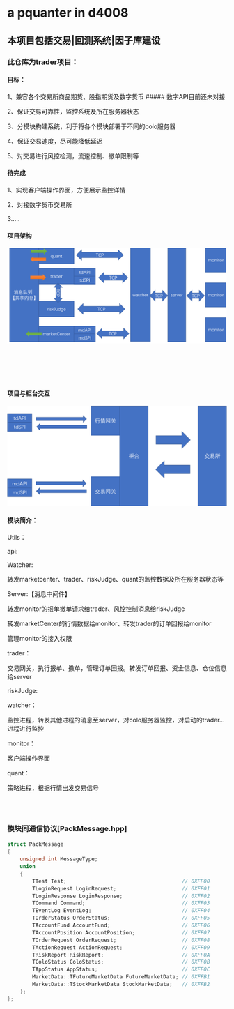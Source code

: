 # a pquanter in d4008

## 本项目包括交易|回测系统|因子库建设

### 此仓库为trader项目：

#### 目标：

1、兼容各个交易所商品期货、股指期货及数字货币 ##### 数字API目前还未对接

2、保证交易可靠性，监控系统及所在服务器状态

3、分模块构建系统，利于将各个模块部署于不同的colo服务器

4、保证交易速度，尽可能降低延迟

5、对交易进行风控检测，流速控制、撤单限制等



#### 待完成

1、实现客户端操作界面，方便展示监控详情

2、对接数字货币交易所

3.....









#### 项目架构

![summary.png](https://github.com/yuniuniuniu/quant/blob/main/jpg/summary.png?raw=true)

<br/>
<br/>
<br/>
<br/>

#### 项目与柜台交互

![togateway.png](https://github.com/yuniuniuniu/quant/blob/main/jpg/togateway.png?raw=true)





#### 模块简介：

Utils：



api:









Watcher:

转发marketcenter、trader、riskJudge、quant的监控数据及所在服务器状态等



Server:【消息中间件】

转发monitor的报单撤单请求给trader、风控控制消息给riskJudge

转发marketCenter的行情数据给monitor、转发trader的订单回报给monitor

管理monitor的接入权限



trader：

交易网关，执行报单、撤单，管理订单回报。转发订单回报、资金信息、仓位信息给server



riskJudge:



watcher：

监控进程，转发其他进程的消息至server，对colo服务器监控，对启动的trader...进程进行监控



monitor：

客户端操作界面



quant：

策略进程，根据行情出发交易信号



<br/>
<br/>


### 模块间通信协议[PackMessage.hpp]
```c++
struct PackMessage
{
    unsigned int MessageType;
    union
    {
        TTest Test;                                     // 0XFF00
        TLoginRequest LoginRequest;                     // 0XFF01
        TLoginResponse LoginResponse;                   // 0XFF02
        TCommand Command;                               // 0XFF03
        TEventLog EventLog;                             // 0XFF04
        TOrderStatus OrderStatus;                       // 0XFF05
        TAccountFund AccountFund;                       // 0XFF06
        TAccountPosition AccountPosition;               // 0XFF07
        TOrderRequest OrderRequest;                     // 0XFF08
        TActionRequest ActionRequest;                   // 0XFF09
        TRiskReport RiskReport;                         // 0XFF0A
        TColoStatus ColoStatus;                         // 0XFF0B
        TAppStatus AppStatus;                           // 0XFF0C
        MarketData::TFutureMarketData FutureMarketData; // 0XFFB1
        MarketData::TStockMarketData StockMarketData;   // 0XFFB2
    };
};




```



